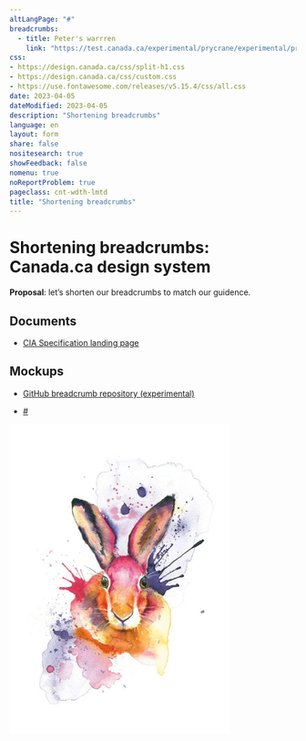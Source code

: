 ```yaml
---
altLangPage: "#"
breadcrumbs:
  - title: Peter's warrren
    link: "https://test.canada.ca/experimental/prycrane/experimental/prycrane/"
css:
- https://design.canada.ca/css/split-h1.css
- https://design.canada.ca/css/custom.css
- https://use.fontawesome.com/releases/v5.15.4/css/all.css
date: 2023-04-05
dateModified: 2023-04-05
description: "Shortening breadcrumbs"
language: en
layout: form
share: false
nositesearch: true
showFeedback: false
nomenu: true
noReportProblem: true
pageclass: cnt-wdth-lmtd
title: "Shortening breadcrumbs"
---
```

<div class="row">
  <div class="col-md-8">
    <h1 property="name" id="wb-cont" dir="ltr"><span class="stacked"><span>Shortening breadcrumbs</span>: <span>Canada.ca design system</span></span></h1>
    <p><strong>Proposal</strong>: let’s shorten our breadcrumbs to match our guidence.</p>
    <h2 class="h3 mrgn-tp-lg">Documents</h2>
    <ul class="fa-ul">
      <li><span class="fa-li"><span class="fab fa-google-drive"></span></span><a href="https://docs.google.com/document/d/1BMw6sEhUN7r1jdrrpEC1Ua1zsz9Gv5NA2PeRbzot-i4">CIA Specification landing page</a></li>
    </ul>
    <h2 class="h3 mrgn-tp-lg">Mockups</h2>
    <ul class="fa-ul">
      <li><span class="fa-li"><span class="fas fa-code-branch"></span></span><a href="https://github.com/gc-proto/experimental/tree/master/prycrane/breadcrumbs">GitHub breadcrumb repository (experimental)</a></li>
    </ul>
    <ul>
      <li><a href="#">#</a></li>
    </ul>
  </div>
  <div class="col-md-4">
    <div><img src="./images/bunny19.png" alt="" class="img-responsive"></div>
  </div>
</div>
